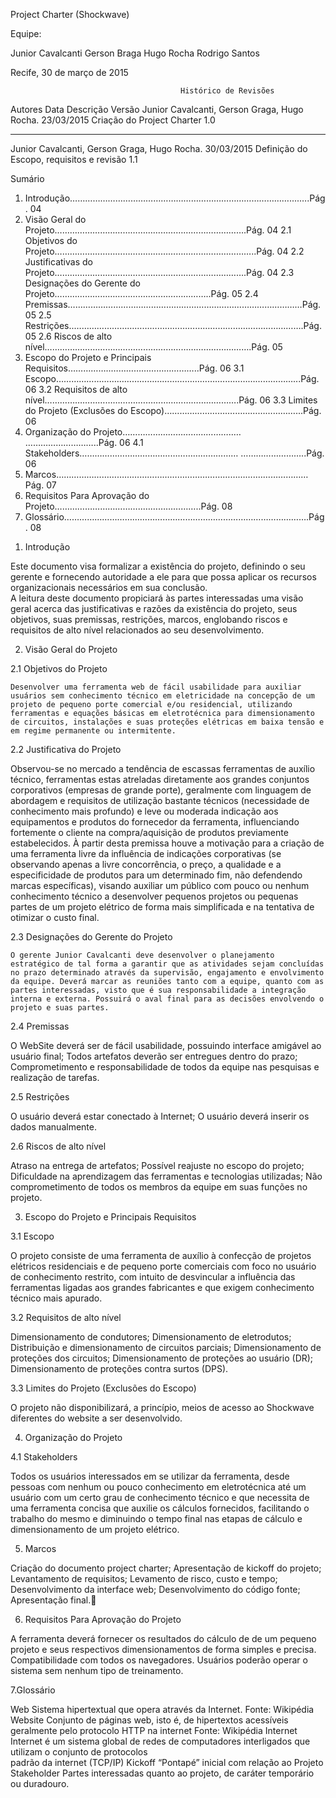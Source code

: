 Project Charter
(Shockwave)





Equipe:

Junior Cavalcanti
Gerson Braga
Hugo Rocha
Rodrigo Santos









Recife, 30 de março de 2015


                                          Histórico de Revisões
Autores                Data                    Descrição                          Versão 
Junior Cavalcanti, 
Gerson Graga,
Hugo Rocha.         23/03/2015          Criação do Project Charter                 1.0
___________________________________________________________________________________________________________________________
Junior Cavalcanti, 
Gerson Graga, 
Hugo Rocha.         30/03/2015              Definição do Escopo,
                                            requisitos e revisão
                                                                                   1.1




Sumário

1. Introdução……………………………………………………………………………....….Pág. 04
2. Visão Geral do Projeto………………………………………………………………….Pág. 04
    2.1 Objetivos do Projeto……………………………………………………………………..Pág. 04
    2.2 Justificativas do Projeto………………………………………………………………….Pág. 04
    2.3 Designações do Gerente do Projeto……………………………………………………..Pág. 05
    2.4 Premissas…………………………………………………………………………………Pág. 05
    2.5 Restrições..……………………………………………………………………………….Pág. 05
    2.6 Riscos de alto nível……………………………………………………………………….Pág. 05
3. Escopo do Projeto e Principais Requisitos……………..……………………………..Pág. 06
    3.1 Escopo……………………………………………………….…………………………...Pág. 06
    3.2 Requisitos de alto nível……………………………….………………………………….Pág. 06
    3.3 Limites do Projeto (Exclusões do Escopo)…………………….………………………...Pág. 06
4. Organização do Projeto……………………………………..… ………………………..Pág. 06
    4.1 Stakeholders……………………………………………………… ……………………..Pág. 06
5. Marcos…………………………………………………………………….…………………Pág. 07
6. Requisitos Para Aprovação do Projeto……………………………..…………………..Pág. 08
7. Glossário…………………………………………………………………………………….Pág. 08



1. Introdução 

Este documento visa formalizar a existência do projeto, definindo o seu gerente e fornecendo autoridade a ele para que possa aplicar os recursos organizacionais necessários em sua conclusão.  
A leitura deste documento propiciará às partes interessadas uma visão geral acerca das justificativas e razões da existência do projeto, seus objetivos, suas premissas, restrições, marcos, englobando riscos e requisitos de alto nível relacionados ao seu desenvolvimento.

2. Visão Geral do Projeto 

2.1 Objetivos do Projeto

	Desenvolver uma ferramenta web de fácil usabilidade para auxiliar usuários sem conhecimento técnico em eletricidade na concepção de um projeto de pequeno porte comercial e/ou residencial, utilizando ferramentas e equações básicas em eletrotécnica para dimensionamento de circuitos, instalações e suas proteções elétricas em baixa tensão e em regime permanente ou intermitente.  

2.2 Justificativa do Projeto

Observou-se no mercado a tendência de escassas ferramentas de auxílio técnico, ferramentas estas atreladas diretamente aos grandes conjuntos corporativos (empresas de grande porte), geralmente com linguagem de abordagem e requisitos de utilização bastante técnicos (necessidade de conhecimento mais profundo) e leve ou moderada indicação aos equipamentos e produtos do fornecedor da ferramenta, influenciando fortemente o cliente na compra/aquisição de produtos previamente estabelecidos. À partir desta premissa houve a motivação para a criação de uma ferramenta livre da influência de indicações corporativas (se observando apenas a livre concorrência, o preço, a qualidade e a especificidade de produtos para um determinado fim, não defendendo marcas específicas), visando auxiliar um público com pouco ou nenhum conhecimento técnico a desenvolver pequenos projetos ou pequenas partes de um projeto elétrico de forma mais simplificada e na tentativa de otimizar o custo final.  
	
2.3 Designações do Gerente do Projeto

	O gerente Junior Cavalcanti deve desenvolver o planejamento estratégico de tal forma a garantir que as atividades sejam concluídas no prazo determinado através da supervisão, engajamento e envolvimento da equipe. Deverá marcar as reuniões tanto com a equipe, quanto com as partes interessadas, visto que é sua responsabilidade a integração interna e externa. Possuirá o aval final para as decisões envolvendo o projeto e suas partes.

2.4 Premissas

O WebSite deverá ser de fácil usabilidade, possuindo interface amigável ao usuário final;
Todos artefatos deverão ser entregues dentro do prazo;
Comprometimento e responsabilidade de todos da equipe nas pesquisas e realização de tarefas. 

2.5 Restrições

O usuário deverá estar conectado à Internet;
O usuário deverá inserir os dados manualmente.


2.6 Riscos de alto nível

Atraso na entrega de artefatos;
Possível reajuste no escopo do projeto;
Dificuldade na aprendizagem das ferramentas e tecnologias utilizadas;
Não comprometimento de todos os membros da equipe em suas funções no projeto.



3. Escopo do Projeto e Principais Requisitos
      
3.1 Escopo 

O projeto consiste de uma ferramenta de auxílio à confecção de projetos elétricos residenciais e de pequeno porte comerciais com foco no usuário de conhecimento restrito, com intuito de desvincular a influência das ferramentas ligadas aos grandes fabricantes e que exigem conhecimento técnico mais apurado.	
	
3.2 Requisitos de alto nível
  
Dimensionamento de condutores;
Dimensionamento de eletrodutos;
Distribuição e dimensionamento de circuitos parciais;
Dimensionamento de proteções dos circuitos;
Dimensionamento de proteções ao usuário (DR);
Dimensionamento de proteções contra surtos (DPS).
 
3.3 Limites do Projeto (Exclusões do Escopo)

O projeto não disponibilizará, a princípio, meios de acesso ao Shockwave diferentes do website a ser desenvolvido.

4. Organização do Projeto

4.1 Stakeholders

Todos os usuários interessados em se utilizar da ferramenta, desde pessoas com nenhum ou pouco conhecimento em eletrotécnica até um usuário com um certo grau de conhecimento técnico e que necessita de uma ferramenta concisa que auxilie os cálculos fornecidos, facilitando o trabalho do mesmo e diminuindo o tempo final nas etapas de cálculo e dimensionamento de um projeto elétrico.

5. Marcos

Criação do documento project charter;
Apresentação de kickoff do projeto;
Levantamento de requisitos;
Levamento de risco, custo e tempo;
Desenvolvimento da interface web;
Desenvolvimento do código fonte;
Apresentação final.


6. Requisitos Para Aprovação do Projeto

A ferramenta deverá fornecer os resultados do cálculo de de um pequeno projeto e seus respectivos dimensionamentos de forma simples e precisa.
Compatibilidade com todos os navegadores.
Usuários poderão operar o sistema sem nenhum tipo de treinamento.



7.Glossário

Web               Sistema hipertextual que opera através da Internet.
                  Fonte: Wikipédia
Website           Conjunto de páginas web, isto é, de hipertextos acessíveis geralmente pelo protocolo HTTP na internet
                  Fonte: Wikipédia
Internet          Internet é um sistema global de redes de computadores interligados que utilizam o conjunto de protocolos   
                  padrão da internet (TCP/IP) 
Kickoff           “Pontapé” inicial com relação ao Projeto
Stakeholder       Partes interessadas quanto ao projeto, de caráter temporário ou duradouro.

